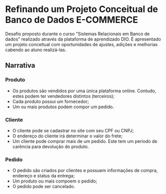 # Refinando um Projeto Conceitual de Banco de Dados E-COMMERCE

Desafio proposto durante o curso "Sistemas Relacionais em Banco de dados" realizado através da plataforma de aprendizado DIO. É apresentado um projeto conceitual com oportunidades de ajustes, adições e melhorias cabendo ao aluno realizá-las.

## Narrativa

### Produto
- Os produtos são vendidos por uma única plataforma online. Contudo, estes podem ter vendedores distintos (terceiros);
- Cada produto possui um fornecedor;
- Um ou mais produtos podem compor um pedido.

### Cliente
- O cliente pode se cadastrar no site com seu CPF ou CNPJ;
- O endereço do cliente irá determinar o valor do frete;
- Um cliente pode comprar mais de um pedido. Este tem um período de carência para devolução do produto.

### Pedido
- O pedido são criados por clientes e possuem informações de compra, endereço e status da entrega;
- Um produto ou mais compoem o pedido;
- O pedido pode ser cancelado.
